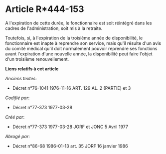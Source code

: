 # Article R*444-153

A l'expiration de cette durée, le fonctionnaire est soit réintégré dans les cadres de l'administration, soit mis à la
retraite.

Toutefois, si, à l'expiration de la troisième année de disponibilité, le fonctionnaire est inapte à reprendre son service,
mais qu'il résulte d'un avis du comité médical qu'il doit normalement pouvoir reprendre ses fonctions avant l'expiration
d'une nouvelle année, la disponibilité peut faire l'objet d'un troisième renouvellement.

**Liens relatifs à cet article**

_Anciens textes_:

  - Décret n°76-1041 1976-11-16 ART. 129 AL. 2 (PARTIE) et 3

_Codifié par_:

  - Décret n°77-373 1977-03-28

_Créé par_:

  - Décret n°77-373 1977-03-28 JORF et JONC 5 Avril 1977

_Abrogé par_:

  - Décret n°86-68 1986-01-13 art. 35 JORF 16 janvier 1986
